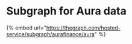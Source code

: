 # Subgraph for Aura data

{% embed url="https://thegraph.com/hosted-service/subgraph/aurafinance/aura" %}
